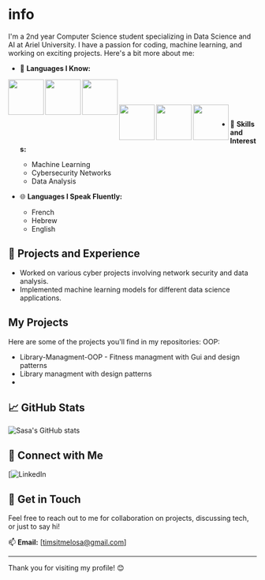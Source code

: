 # info
I'm a 2nd year Computer Science student specializing in Data Science and AI at Ariel University. I have a passion for coding, machine learning, and working on exciting projects. Here's a bit more about me:

- 🌟 **Languages I Know:**
<img align="left" width="72px" src="https://img.shields.io/badge/Python-3670A0?style=for-the-badge&logo=python&logoColor=ffdd54"/>
<img align="left" width="72px" src="https://img.shields.io/badge/Assembly-525252?style=for-the-badge&logo=assembly&logoColor=white"/>
<img align="left" width="72px" src="https://img.shields.io/badge/C%23-239120?style=for-the-badge&logo=c-sharp&logoColor=white"/>
<br/>
<br/>
<br/>
<img align="left" width="72px" src="https://img.shields.io/badge/C-A8B9CC?style=for-the-badge&logo=c&logoColor=white"/>
<img align="left" width="72px" src="https://img.shields.io/badge/C%2B%2B-00599C?style=for-the-badge&logo=c%2B%2B&logoColor=white"/>
<img align="left" width="72px" src="https://img.shields.io/badge/Java-ED8B00?style=for-the-badge&logo=java&logoColor=white"/>
<br/>

- 🤖 **Skills and Interests:**
  - Machine Learning
  - Cybersecurity Networks
  - Data Analysis

- 🌐 **Languages I Speak Fluently:**
  - French
  - Hebrew
  - English

## 🚀 Projects and Experience

- Worked on various cyber projects involving network security and data analysis.
- Implemented machine learning models for different data science applications.
## My Projects
Here are some of the projects you'll find in my repositories:
OOP:
  -  Library-Managment-OOP - Fitness managment with Gui and design patterns
  - Library managment with design patterns
  - 

## 📈 GitHub Stats

![Sasa's GitHub stats](https://github-readme-stats.vercel.app/api?username=sasa04&show_icons=true&theme=radical)

## 🔗 Connect with Me

[![LinkedIn](https://www.linkedin.com/in/salome-timsit-15533330a?lipi=urn%3Ali%3Apage%3Ad_flagship3_profile_view_base_contact_details%3BpNCPgqA7TK%2BE0XBq4p8ymg%3D%3D)

## 💬 Get in Touch

Feel free to reach out to me for collaboration on projects, discussing tech, or just to say hi!

📫 **Email:** [timsitmelosa@gmail.com]

---

Thank you for visiting my profile! 😊
